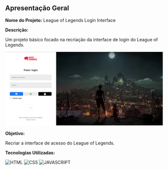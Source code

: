 ## Apresentação Geral

**Nome do Projeto:** League of Legends Login Interface

**Descrição:**

Um projeto básico focado na recriação da interface de login do League of Legends.

![demo](https://raw.githubusercontent.com/Edssaac/league-of-legends/main/src/images/demo/league-of-legends.png)

**Objetivo:**

Recriar a interface de acesso do League of Legends.

**Tecnologias Utilizadas:**

![HTML](https://img.shields.io/badge/HTML5-E34F26?style=for-the-badge&logo=html5&logoColor=white)
![CSS](https://img.shields.io/badge/CSS3-1572B6?style=for-the-badge&logo=css3&logoColor=white)
![JAVASCRIPT](https://img.shields.io/badge/JavaScript-323330?style=for-the-badge&logo=javascript&logoColor=F7DF1E)
